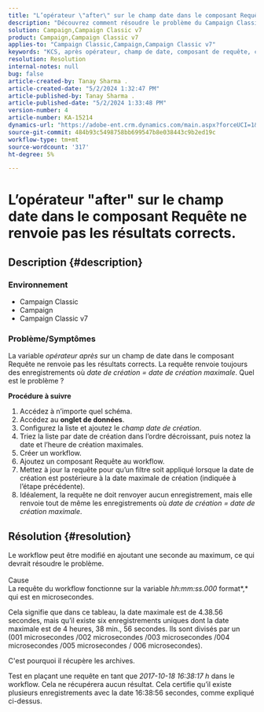 ```yaml
---
title: "L’opérateur \"after\" sur le champ date dans le composant Requête ne renvoie pas les résultats corrects"
description: "Découvrez comment résoudre le problème du Campaign Classic en raison duquel l’opérateur after sur un champ de date dans le composant Requête ne renvoie pas les résultats corrects."
solution: Campaign,Campaign Classic v7
product: Campaign,Campaign Classic v7
applies-to: "Campaign Classic,Campaign,Campaign Classic v7"
keywords: "KCS, après opérateur, champ de date, composant de requête, campaign classic"
resolution: Resolution
internal-notes: null
bug: false
article-created-by: Tanay Sharma .
article-created-date: "5/2/2024 1:32:47 PM"
article-published-by: Tanay Sharma .
article-published-date: "5/2/2024 1:33:48 PM"
version-number: 4
article-number: KA-15214
dynamics-url: "https://adobe-ent.crm.dynamics.com/main.aspx?forceUCI=1&pagetype=entityrecord&etn=knowledgearticle&id=05cfa972-8808-ef11-9f8a-6045bd026dc7"
source-git-commit: 484b93c5498758bb699547b8e038443c9b2ed19c
workflow-type: tm+mt
source-wordcount: '317'
ht-degree: 5%

---
```


# L’opérateur &quot;after&quot; sur le champ date dans le composant Requête ne renvoie pas les résultats corrects.

## Description {#description}


### <b>Environnement</b>

- Campaign Classic
- Campaign
- Campaign Classic v7




### <b>Problème/Symptômes</b>

La variable *opérateur après* sur un champ de date dans le composant Requête ne renvoie pas les résultats corrects. La requête renvoie toujours des enregistrements où *date de création = date de création maximale*. Quel est le problème ?



<b>Procédure à suivre</b>



1. Accédez à n’importe quel schéma.
2. Accédez au <b>onglet de données</b>.
3. Configurez la liste et ajoutez le *champ date de création*.
4. Triez la liste par date de création dans l’ordre décroissant, puis notez la date et l’heure de création maximales.
5. Créer un workflow.
6. Ajoutez un composant Requête au workflow.
7. Mettez à jour la requête pour qu’un filtre soit appliqué lorsque la date de création est postérieure à la date maximale de création (indiquée à l’étape précédente).
8. Idéalement, la requête ne doit renvoyer aucun enregistrement, mais elle renvoie tout de même les enregistrements où *date de création = date de création maximale*.





## Résolution {#resolution}




Le workflow peut être modifié en ajoutant une seconde au maximum, ce qui devrait résoudre le problème.
<br><br>Cause<br>
La requête du workflow fonctionne sur la variable *hh:mm:ss.000* format*,* qui est en microsecondes.

Cela signifie que dans ce tableau, la date maximale est de 4.38.56 secondes, mais qu’il existe six enregistrements uniques dont la date maximale est de 4 heures, 38 min., 56 secondes. Ils sont divisés par un (001 microsecondes /002 microsecondes /003 microsecondes /004 microsecondes /005 microsecondes / 006 microsecondes).

C&#39;est pourquoi il récupère les archives.

Test en plaçant une requête en tant que *2017-10-18 16:38:17 h* dans le workflow. Cela ne récupérera aucun résultat. Cela certifie qu’il existe plusieurs enregistrements avec la date 16:38:56 secondes, comme expliqué ci-dessus.
